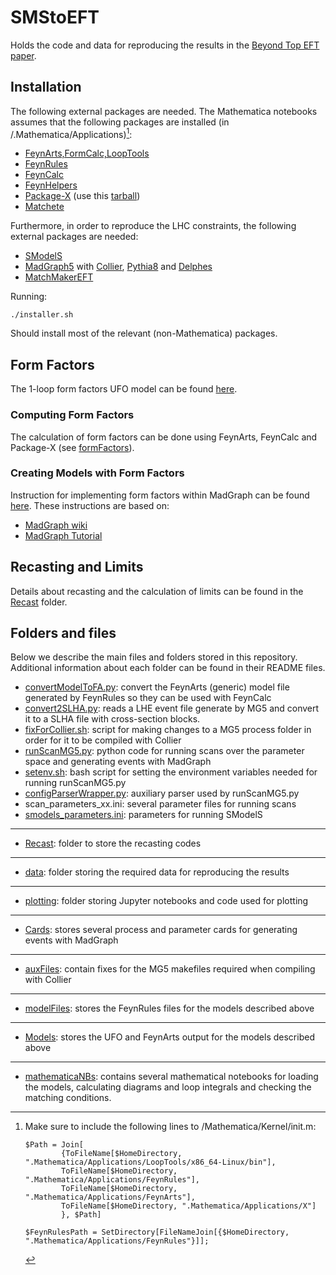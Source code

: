 # SMStoEFT
Holds the code and data for reproducing the results in the [Beyond Top EFT paper](https://arxiv.org/abs/2312.00670).

## Installation

The following external packages are needed.
The Mathematica notebooks assumes that the following packages are installed (in <home folder>/.Mathematica/Applications)[^1]:

  * [FeynArts,FormCalc,LoopTools](https://feynarts.de/)
  * [FeynRules](https://feynrules.irmp.ucl.ac.be/)
  * [FeynCalc](https://feyncalc.github.io/)
  * [FeynHelpers](https://github.com/FeynCalc/feynhelpers)
  * [Package-X](https://gitlab.com/mule-tools/package-x) (use this [tarball](./packageX.tar.gz))
  * [Matchete](https://gitlab.com/matchete/matchete)

Furthermore, in order to reproduce the LHC constraints, the following external packages are needed:
  
  * [SModelS](https://smodels.github.io/)
  * [MadGraph5](https://launchpad.net/mg5amcnlo) with [Collier](https://collier.hepforge.org/), [Pythia8](https://pythia.org/) and [Delphes](https://cp3.irmp.ucl.ac.be/projects/delphes)
  * [MatchMakerEFT](https://ftae.ugr.es/matchmakereft/)
  
Running:

```
./installer.sh
```

Should install most of the relevant (non-Mathematica) packages.


## Form Factors

The 1-loop form factors UFO model can be found [here](./Models/Top-FormFactorsOneLoop-UFO/).

### Computing Form Factors

The calculation of form factors can be done using FeynArts, FeynCalc and Package-X (see [formFactors](./mathematicaNBs/formFactors/)).

### Creating Models with Form Factors

Instruction for implementing form factors within MadGraph can be found [here](./InstructionsFormFactors.md). 
These instructions are based on:

 * [MadGraph wiki](https://cp3.irmp.ucl.ac.be/projects/madgraph/wiki/FormFactors)
 * [MadGraph Tutorial](./Refs/Hands-onStartToMG.pdf)

 
## Recasting and Limits

Details about recasting and the calculation of limits can be found in the [Recast](./Recast) folder.


## Folders and files

Below we describe the main files and folders stored in this repository. Additional information about each folder can be found in their README files.

 * [convertModelToFA.py](./convertModelToFA.py): convert the FeynArts (generic) model file generated by FeynRules so they can be used with FeynCalc
 * [convert2SLHA.py](convert2SLHA.py): reads a LHE event file generate by MG5 and convert it to a SLHA file with cross-section blocks.
 * [fixForCollier.sh](fixForCollier.sh): script for making changes to a MG5 process folder in order for it to be compiled with Collier
 * [runScanMG5.py](runScanMG5.py): python code for running scans over the parameter space and generating events with MadGraph
 * [setenv.sh](setenv.sh): bash script for setting the environment variables needed for running runScanMG5.py
 * [configParserWrapper.py](configParserWrapper.py): auxiliary parser used by runScanMG5.py
 * scan_parameters_xx.ini: several parameter files for running scans
 * [smodels_parameters.ini](smodels_parameters.ini): parameters for running SModelS
 ---
 * [Recast](./Recast): folder to store the recasting codes
 ---
 * [data](./data): folder storing the required data for reproducing the results
 ---
 * [plotting](./plotting): folder storing Jupyter notebooks and code used for plotting
 ---
  * [Cards](./Cards): stores several process and parameter cards for generating events with MadGraph
 ---
 * [auxFiles](./auxFiles): contain fixes for the MG5 makefiles required when compiling with Collier
 ---
 * [modelFiles](./modelFiles): stores the FeynRules files for the models described above
 ---
 * [Models](./Models): stores the UFO and FeynArts output for the models described above
 ---
 * [mathematicaNBs](./mathematicaNBs/): contains several mathematical notebooks for loading the models, calculating diagrams and loop integrals and checking the matching conditions.
 
   

[^1]: Make sure to include the following lines to <home folder>/Mathematica/Kernel/init.m:

     ```
     $Path = Join[
             {ToFileName[$HomeDirectory, ".Mathematica/Applications/LoopTools/x86_64-Linux/bin"],
             ToFileName[$HomeDirectory, ".Mathematica/Applications/FeynRules"],
             ToFileName[$HomeDirectory, ".Mathematica/Applications/FeynArts"],
             ToFileName[$HomeDirectory, ".Mathematica/Applications/X"]
             }, $Path]

     $FeynRulesPath = SetDirectory[FileNameJoin[{$HomeDirectory, ".Mathematica/Applications/FeynRules"}]];                          
     ```     
 
